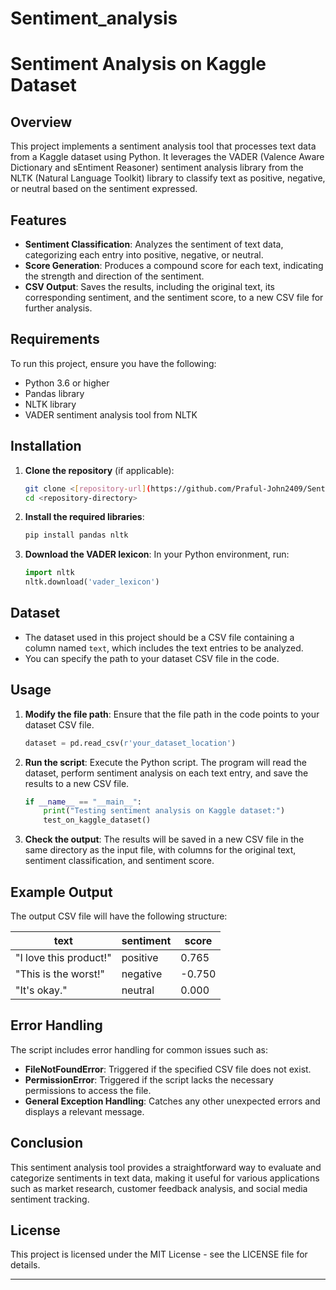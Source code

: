 # Sentiment_analysis
# Sentiment Analysis on Kaggle Dataset

## Overview

This project implements a sentiment analysis tool that processes text data from a Kaggle dataset using Python. It leverages the VADER (Valence Aware Dictionary and sEntiment Reasoner) sentiment analysis library from the NLTK (Natural Language Toolkit) library to classify text as positive, negative, or neutral based on the sentiment expressed.

## Features

- **Sentiment Classification**: Analyzes the sentiment of text data, categorizing each entry into positive, negative, or neutral.
- **Score Generation**: Produces a compound score for each text, indicating the strength and direction of the sentiment.
- **CSV Output**: Saves the results, including the original text, its corresponding sentiment, and the sentiment score, to a new CSV file for further analysis.

## Requirements

To run this project, ensure you have the following:

- Python 3.6 or higher
- Pandas library
- NLTK library
- VADER sentiment analysis tool from NLTK

## Installation

1. **Clone the repository** (if applicable):
   ```bash
   git clone <[repository-url](https://github.com/Praful-John2409/Sentimental_analysis)>
   cd <repository-directory>
   ```

2. **Install the required libraries**:
   ```bash
   pip install pandas nltk
   ```

3. **Download the VADER lexicon**:
   In your Python environment, run:
   ```python
   import nltk
   nltk.download('vader_lexicon')
   ```

## Dataset

- The dataset used in this project should be a CSV file containing a column named `text`, which includes the text entries to be analyzed.
- You can specify the path to your dataset CSV file in the code.

## Usage

1. **Modify the file path**: Ensure that the file path in the code points to your dataset CSV file.
   ```python
   dataset = pd.read_csv(r'your_dataset_location')
   ```

2. **Run the script**:
   Execute the Python script. The program will read the dataset, perform sentiment analysis on each text entry, and save the results to a new CSV file.

   ```python
   if __name__ == "__main__":
       print("Testing sentiment analysis on Kaggle dataset:")
       test_on_kaggle_dataset()
   ```

3. **Check the output**: The results will be saved in a new CSV file in the same directory as the input file, with columns for the original text, sentiment classification, and sentiment score.

## Example Output

The output CSV file will have the following structure:

| text                   | sentiment | score  |
|------------------------|-----------|--------|
| "I love this product!" | positive  | 0.765  |
| "This is the worst!"   | negative  | -0.750 |
| "It's okay."           | neutral   | 0.000  |

## Error Handling

The script includes error handling for common issues such as:
- **FileNotFoundError**: Triggered if the specified CSV file does not exist.
- **PermissionError**: Triggered if the script lacks the necessary permissions to access the file.
- **General Exception Handling**: Catches any other unexpected errors and displays a relevant message.

## Conclusion

This sentiment analysis tool provides a straightforward way to evaluate and categorize sentiments in text data, making it useful for various applications such as market research, customer feedback analysis, and social media sentiment tracking.

## License

This project is licensed under the MIT License - see the LICENSE file for details.

---
